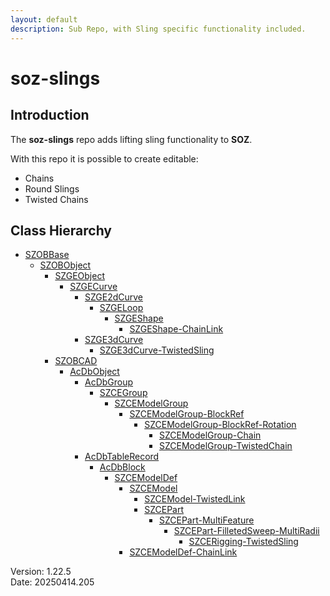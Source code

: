 ```yaml
---
layout: default
description: Sub Repo, with Sling specific functionality included.
---
```


# soz-slings

## Introduction

The **soz-slings** repo adds lifting sling functionality to **SOZ**.

With this repo it is possible to create editable:

- Chains
- Round Slings
- Twisted Chains

## Class Hierarchy

- [SZOBBase](/classes/SZOBBase.html)
  - [SZOBObject](/classes/SZOBObject.html)
    - [SZGEObject](/classes/SZGEObject.html)
      - [SZGECurve](/classes/SZGECurve.html)
        - [SZGE2dCurve](/classes/SZGE2dCurve.html)
          - [SZGELoop](/classes/SZGELoop.html)
            - [SZGEShape](/classes/SZGEShape.html)
              - [SZGEShape-ChainLink](/classes/SZGEShape-ChainLink.html)
        - [SZGE3dCurve](/classes/SZGE3dCurve.html)
          - [SZGE3dCurve-TwistedSling](/classes/SZGE3dCurve-TwistedSling.html)
    - [SZOBCAD](/classes/SZOBCAD.html)
      - [AcDbObject](/classes/AcDbObject.html)
        - [AcDbGroup](/classes/AcDbGroup.html)
          - [SZCEGroup](/classes/SZCEGroup.html)
            - [SZCEModelGroup](/classes/SZCEModelGroup.html)
              - [SZCEModelGroup-BlockRef](/classes/SZCEModelGroup-BlockRef.html)
                - [SZCEModelGroup-BlockRef-Rotation](/classes/SZCEModelGroup-BlockRef-Rotation.html)
                  - [SZCEModelGroup-Chain](/classes/SZCEModelGroup-Chain.html)
                  - [SZCEModelGroup-TwistedChain](/classes/SZCEModelGroup-TwistedChain.html)
        - [AcDbTableRecord](/classes/AcDbTableRecord.html)
          - [AcDbBlock](/classes/AcDbBlock.html)
            - [SZCEModelDef](/classes/SZCEModelDef.html)
              - [SZCEModel](/classes/SZCEModel.html)
                - [SZCEModel-TwistedLink](/classes/SZCEModel-TwistedLink.html)
                - [SZCEPart](/classes/SZCEPart.html)
                  - [SZCEPart-MultiFeature](/classes/SZCEPart-MultiFeature.html)
                    - [SZCEPart-FilletedSweep-MultiRadii](/classes/SZCEPart-FilletedSweep-MultiRadii.html)
                      - [SZCERigging-TwistedSling](/classes/SZCERigging-TwistedSling.html)
              - [SZCEModelDef-ChainLink](/classes/SZCEModelDef-ChainLink.html)

Version:  1.22.5
<br>
Date: 20250414.205

